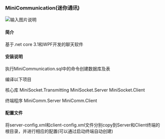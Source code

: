 ### MiniCommunication(迷你通讯)

![输入图片说明](https://images.gitee.com/uploads/images/2020/0328/225736_8f061161_7379074.png "0.png")

#### 简介

基于.net core 3.1和WPF开发的聊天软件

#### 安装说明

执行MiniCommunication.sql中的命令创建数据库及表

编译以下项目

核心库
MiniSocket.Transmitting
MiniSocket.Server
MiniSocket.Client

终端程序
MiniComm.Server
MiniComm.Client

#### 配置文件

将server-config.xml和client-config.xml文件分别copy到Server和Client终端的根目录，并进行相应的配置(可以通过启动终端自动创建)